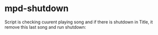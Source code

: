 # mpd-shutdown
Script is checking cuurent playing song and if there is shutdown in Title, it remove this last song and run shutdown: 
